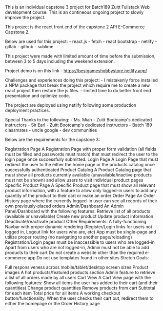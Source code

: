 This is an individual capstone 3 project for Batch189 Zuitt Fullstack Web development course. This is an contineous ongoing project to slowly improve the project.

This project is the react front end of the capstone 2 API E-Commerce Capstone 2.

Below are used for this project: - react.js - fetch - react bootstrap - netlify - gitlab - github - sublime

This project were made with limited amount of time before the submission, between 3 to 5 days including the weekend extension.

Project demo is on this link - https://bestgameshobbystore.netlify.app/

Challenges and experiences doing this project: - I mistakenly force installed a NPM package that break the project which require me to create a new react project then restore the js files. - limited time to do better front end presentation and optimize code.

The project are deployed using netlify following some production deployment practices.

Special Thanks to the following: - Ms. Miah - Zuitt Bootcamp's dedicated instructors - Sir Earl - Zuitt Bootcamp's dedicated instructors - Batch 189 classmates - uncle google - dev communities

Below are the requirements for the capstone 3:

Registration Page
A Registration Page with proper form validation (all fields must be filled and passwords must match) that must redirect the user to the login page once successfully submitted.
Login Page
A Login Page that must redirect the user to the either the home page or the products catalog once successfully authenticated
Product Catalog
A Product Catalog page that must show all products currently available (unavailable/inactive products must not be shown) and allow users to visit individual product pages
Specific Product Page
A Specific Product page that must show all relevant product information, with a feature to allow only logged-in users to add any quantity of the product to their cart or make an order
Order Page
An Order History page where the currently logged-in user can see all records of their own previously-placed orders
Admin/Dashboard
An Admin Panel/Dashboard with the following features:
Retrieve list of all products (available or unavailable)
Create new product
Update product information
Deactivate/reactivate product
Other Requirements:
A fully-functioning Navbar with proper dynamic rendering (Register/Login links for users not logged in, Logout link for users who are, etc)
App must be single-page and utilize proper routing (no navigating to another page/reloading)
Registration/Login pages must be inaccessible to users who are logged-in
Apart from users who are not logged-in, Admin must not be able to add products to their cart
Do not create a website other than the required e-commerce app
Do not use templates found in other sites
Stretch Goals:

Full responsiveness across mobile/tablet/desktop screen sizes
Product images
A hot products/featured products section
Admin feature to retrieve a list of all orders made by all users
Cart View A Cart View page with the following features:
Show all items the user has added to their cart (and their quantities)
Change product quantities
Remove products from cart
Subtotal for each item
Total price for all items
A working checkout button/functionality.
When the user checks their cart out, redirect them to either the homepage or the Order History page
